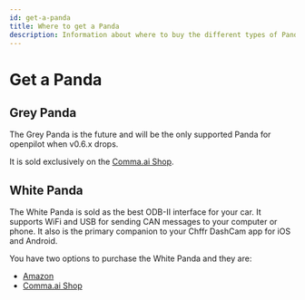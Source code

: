 ```yaml
---
id: get-a-panda
title: Where to get a Panda
description: Information about where to buy the different types of Panda's.
---
```

# Get a Panda

## Grey Panda

The Grey Panda is the future and will be the only supported Panda for openpilot when v0.6.x drops.

It is sold exclusively on the [Comma.ai Shop](https://shop.comma.ai/).

## White Panda

The White Panda is sold as the best ODB-II interface for your car.  It supports WiFi and USB for sending CAN messages to your computer or phone.  It also is the primary companion to your Chffr DashCam app for iOS and Android.

You have two options to purchase the White Panda and they are:

* [Amazon](https://www.amazon.com/dp/B07D6Y3GN2/ref=cm_cr_ryp_prd_ttl_sol_0)
* [Comma.ai Shop](https://shop.comma.ai/)

